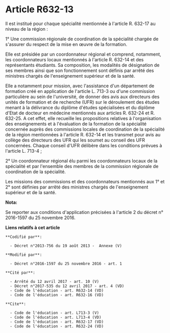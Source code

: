 # Article R632-13

Il est institué pour chaque spécialité mentionnée à l'article R. 632-17 au niveau de la région : 

1° Une commission régionale de coordination de la spécialité chargée de s'assurer du respect de la mise en œuvre de la
formation. 

Elle est présidée par un coordonnateur régional et comprend, notamment, les coordonnateurs locaux mentionnés à l'article R.
632-14 et des représentants étudiants. Sa composition, les modalités de désignation de ses membres ainsi que son
fonctionnement sont définis par arrêté des ministres chargés de l'enseignement supérieur et de la santé. 

Elle a notamment pour mission, avec l'assistance d'un département de formation créé en application de l'article L. 713-3 ou
d'une commission particulière au sein de l'université, de donner des avis aux directeurs des unités de formation et de
recherche (UFR) sur le déroulement des études menant à la délivrance du diplôme d'études spécialisées et du diplôme d'Etat de
docteur en médecine mentionnés aux articles R. 632-24 et R. 632-25. A cet effet, elle recueille les propositions relatives à
l'organisation des enseignements et à l'évaluation de la formation de la spécialité concernée auprès des commissions locales
de coordination de la spécialité de la région mentionnées à l'article R. 632-14 et les transmet pour avis au collège des
directeurs des UFR qui les soumet au conseil des UFR concernées. Chaque conseil d'UFR délibère dans les conditions prévues à
l'article L. 713-4 ; 

2° Un coordonnateur régional élu parmi les coordonnateurs locaux de la spécialité et par l'ensemble des membres de la
commission régionale de coordination de la spécialité. 

Les missions des commissions et des coordonnateurs mentionnés aux 1° et 2° sont définies par arrêté des ministres chargés de
l'enseignement supérieur et de la santé.

**Nota:**

Se reporter aux conditions d'application précisées à l'article 2 du décret n° 2016-1597 du 25 novembre 2016.

**Liens relatifs à cet article**

	**Codifié par**:

	  - Décret n°2013-756 du 19 août 2013 -  Annexe (V)

	**Modifié par**:

	  - Décret n°2016-1597 du 25 novembre 2016 - art. 1

	**Cité par**:

	  - Arrêté du 12 avril 2017 - art. 10 (V)
	  - Décret n°2017-535 du 12 avril 2017 - art. 4 (VD)
	  - Code de l'éducation - art. R632-14 (VD)
	  - Code de l'éducation - art. R632-16 (VD)

	**Cite**:

	  - Code de l'éducation - art. L713-3 (V)
	  - Code de l'éducation - art. L713-4 (VD)
	  - Code de l'éducation - art. R632-17 (VD)
	  - Code de l'éducation - art. R632-24 (VD)
